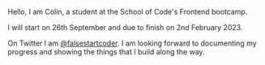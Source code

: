 Hello, I am Colin, a student at the School of Code's Frontend bootcamp.

I will start on 26th September and due to finish on 2nd February 2023.

On Twitter I am <a href="https://twitter.com/@falsestartcoder">@falsestartcoder</a>. I am looking forward to documenting my progress and showing the things that I build along the way.
